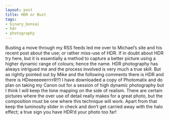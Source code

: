 ```yaml
---
layout: post
title: HDR or Bust
tags:
- binary_bonsai
- hdr
- photography
---
```

Busting a move through my RSS feeds led me over to Michael’s site and his recent post about the use; or rather miss-use of HDR. If in doubt about HDR try here, but it is essentially a method to capture a better picture using a higher dynamic range of colours; hence the name. HDR photography has always intrigued me and the process involved is very much a true skill. But as rightly pointed out by Mike and the following comments there is HDR and there is HDeeeeeeerrrrR!!1 I have downloaded a copy of Photomatix and do plan on taking my Canon out for a session of high dynamic photography but I think I will keep the tone mapping on the side of realism. There are certain pictures where the over use of detail really makes for a great photo, but the composition must be one where this technique will work. Apart from that keep the luminosity slider in check and don’t get carried away with the halo effect; a true sign you have HDR’d your photo too far!
